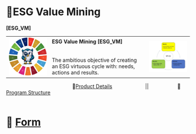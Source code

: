 # 🚧ESG Value Mining
<b>[ESG_VM]</b>
<table>
  <tr>
    <td><img src="https://github.com/Avalcorp/ESG_VM/blob/gh-pages/Docs/Img/OWL_0.jpg" alt="ESG" width="300"/></td>
    <td>
      <b>ESG Value Mining [ESG_VM]</b><br><br><br>
      The ambitious objective of creating an ESG virtuous cycle with: needs, actions and results.
    </td>
    <td><img src="https://github.com/Avalcorp/ESG_VM/blob/gh-pages/Docs/Img/Virtuous%20Cycle.png" alt="Virtuous Cycle" width="300"/></td>
  </tr>
</table>

&nbsp;&nbsp;&nbsp;&nbsp;&nbsp;&nbsp;&nbsp;&nbsp;&nbsp;&nbsp;&nbsp;&nbsp;&nbsp;&nbsp;&nbsp;&nbsp;&nbsp;&nbsp;&nbsp;&nbsp;&nbsp;&nbsp;&nbsp;&nbsp;&nbsp;&nbsp;&nbsp;&nbsp;&nbsp;&nbsp;&nbsp;&nbsp;&nbsp;&nbsp;&nbsp;&nbsp;&nbsp;&nbsp;&nbsp;&nbsp;&nbsp;&nbsp;&nbsp;&nbsp;&nbsp;&nbsp;🏁[Product Details](https://github.com/Avalcorp/ESG_VM/blob/gh-pages/Docs/README_Product.md)&nbsp;&nbsp;&nbsp;&nbsp;&nbsp;&nbsp;&nbsp;&nbsp;&nbsp;&nbsp;&nbsp;&nbsp;&nbsp;&nbsp;&nbsp;&nbsp;&nbsp;&nbsp;&nbsp;&nbsp;&nbsp;&nbsp;
||&nbsp;&nbsp;&nbsp;&nbsp;&nbsp;&nbsp;&nbsp;&nbsp;&nbsp;&nbsp;&nbsp;&nbsp;&nbsp;&nbsp;&nbsp;&nbsp;&nbsp;&nbsp;&nbsp;&nbsp;🌳[Program Structure](https://moriblo.github.io/ESG_VM_Program/)<br><br>

# 🥋 [Form](https://docs.google.com/forms/d/10KajaLsiUO6kJ9iFtArz7EhQ0E-LL9U-4u6R65s_5cs/prefill)
